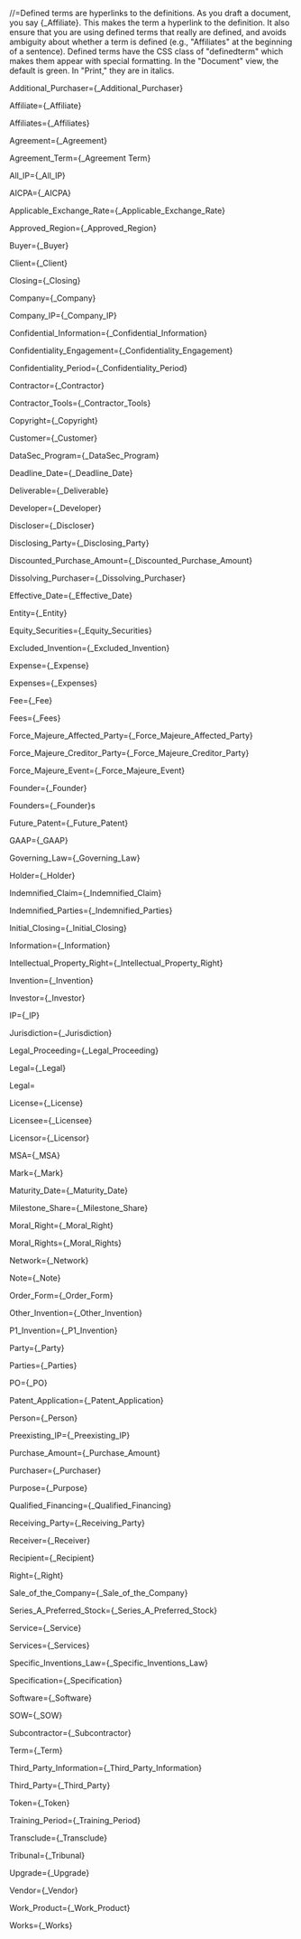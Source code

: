 //=Defined terms are hyperlinks to the definitions.  As you draft a document, you say {_Affiliate}.  This makes the term a hyperlink to the definition.  It also ensure that you are using defined terms that really are defined, and avoids ambiguity about whether a term is defined (e.g., "Affiliates" at the beginning of a sentence).  Defined terms have the CSS class of "definedterm" which makes them appear with special formatting.  In the "Document" view, the default is green.  In "Print," they are in italics.


Additional_Purchaser={_Additional_Purchaser}

Affiliate={_Affiliate}

Affiliates={_Affiliates}

Agreement={_Agreement}

Agreement_Term={_Agreement Term}

All_IP={_All_IP}

AICPA={_AICPA}

Applicable_Exchange_Rate={_Applicable_Exchange_Rate}

Approved_Region={_Approved_Region}

Buyer={_Buyer}

Client={_Client}

Closing={_Closing}

Company={_Company}

Company_IP={_Company_IP}

Confidential_Information={_Confidential_Information}

Confidentiality_Engagement={_Confidentiality_Engagement}

Confidentiality_Period={_Confidentiality_Period}

Contractor={_Contractor}

Contractor_Tools={_Contractor_Tools}

Copyright={_Copyright}

Customer={_Customer}

DataSec_Program={_DataSec_Program}

Deadline_Date={_Deadline_Date}

Deliverable={_Deliverable}

Developer={_Developer}

Discloser={_Discloser}

Disclosing_Party={_Disclosing_Party}

Discounted_Purchase_Amount={_Discounted_Purchase_Amount}

Dissolving_Purchaser={_Dissolving_Purchaser}

Effective_Date={_Effective_Date}

Entity={_Entity}

Equity_Securities={_Equity_Securities}

Excluded_Invention={_Excluded_Invention}

Expense={_Expense}

Expenses={_Expenses}

Fee={_Fee}

Fees={_Fees}

Force_Majeure_Affected_Party={_Force_Majeure_Affected_Party}

Force_Majeure_Creditor_Party={_Force_Majeure_Creditor_Party}

Force_Majeure_Event={_Force_Majeure_Event}

Founder={_Founder}

Founders={_Founder}s

Future_Patent={_Future_Patent}

GAAP={_GAAP}

Governing_Law={_Governing_Law}

Holder={_Holder}

Indemnified_Claim={_Indemnified_Claim}

Indemnified_Parties={_Indemnified_Parties}

Initial_Closing={_Initial_Closing}

Information={_Information}

Intellectual_Property_Right={_Intellectual_Property_Right}

Invention={_Invention}

Investor={_Investor}

IP={_IP}

Jurisdiction={_Jurisdiction}

Legal_Proceeding={_Legal_Proceeding}

Legal={_Legal}

Legal=

License={_License}

Licensee={_Licensee}

Licensor={_Licensor}

MSA={_MSA}

Mark={_Mark}

Maturity_Date={_Maturity_Date}

Milestone_Share={_Milestone_Share}

Moral_Right={_Moral_Right}

Moral_Rights={_Moral_Rights}

Network={_Network}

Note={_Note}

Order_Form={_Order_Form}

Other_Invention={_Other_Invention}

P1_Invention={_P1_Invention}

Party={_Party}

Parties={_Parties}

PO={_PO}

Patent_Application={_Patent_Application}

Person={_Person}

Preexisting_IP={_Preexisting_IP}

Purchase_Amount={_Purchase_Amount}

Purchaser={_Purchaser}

Purpose={_Purpose}

Qualified_Financing={_Qualified_Financing}

Receiving_Party={_Receiving_Party}

Receiver={_Receiver}

Recipient={_Recipient}

Right={_Right}

Sale_of_the_Company={_Sale_of_the_Company}

Series_A_Preferred_Stock={_Series_A_Preferred_Stock}

Service={_Service}

Services={_Services}

Specific_Inventions_Law={_Specific_Inventions_Law}

Specification={_Specification}

Software={_Software}

SOW={_SOW}

Subcontractor={_Subcontractor}

Term={_Term}

Third_Party_Information={_Third_Party_Information}

Third_Party={_Third_Party}

Token={_Token}

Training_Period={_Training_Period}

Transclude={_Transclude}

Tribunal={_Tribunal}

Upgrade={_Upgrade}

Vendor={_Vendor}

Work_Product={_Work_Product}

Works={_Works}